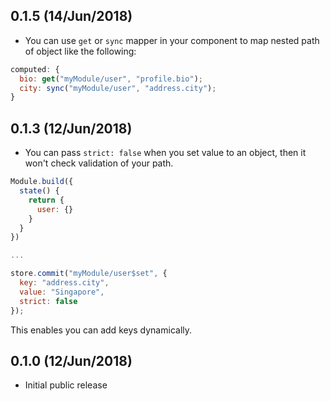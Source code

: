 ## 0.1.5 (14/Jun/2018)

- You can use `get` or `sync` mapper in your component to map nested path of object like the following:

```js
computed: {
  bio: get("myModule/user", "profile.bio");
  city: sync("myModule/user", "address.city");
}
```

## 0.1.3 (12/Jun/2018)

- You can pass `strict: false` when you set value to an object, then it won't check validation of your path.

```js
Module.build({
  state() {
    return {
      user: {}
    }
  }
})

...

store.commit("myModule/user$set", {
  key: "address.city",
  value: "Singapore",
  strict: false
});
```

This enables you can add keys dynamically.

## 0.1.0 (12/Jun/2018)

- Initial public release
